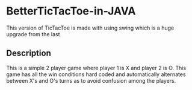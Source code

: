 # BetterTicTacToe-in-JAVA

This version of TicTacToe is made with using swing which is a huge upgrade from the last

## Description
This is a simple 2 player game where player 1 is X and player 2 is O. This game has all the win conditions hard coded and automatically alternates between X's and O's turns as to avoid confusion among the players. 
